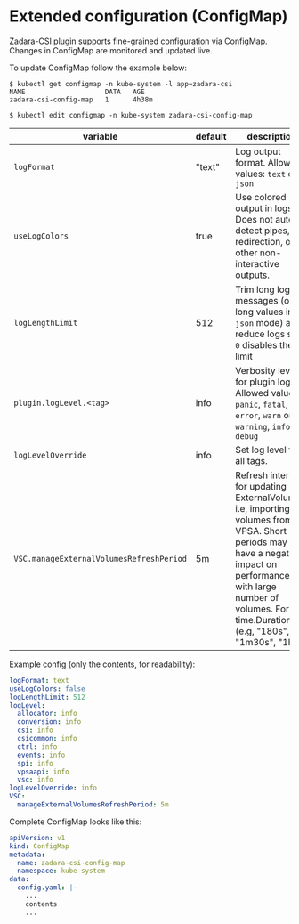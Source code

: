 # Extended configuration (ConfigMap)

Zadara-CSI plugin supports fine-grained configuration via ConfigMap. Changes in ConfigMap are monitored and updated
live.

To update ConfigMap follow the example below:

```shell script
$ kubectl get configmap -n kube-system -l app=zadara-csi
NAME                    DATA   AGE
zadara-csi-config-map   1      4h38m

$ kubectl edit configmap -n kube-system zadara-csi-config-map
```

| variable                                 | default | description                                                                                                                                                                                                                   |
|------------------------------------------|---------|-------------------------------------------------------------------------------------------------------------------------------------------------------------------------------------------------------------------------------|
| `logFormat`                              | "text"  | Log output format. Allowed values: `text` or `json`                                                                                                                                                                           |
| `useLogColors`                           | true    | Use colored output in logs. Does not auto-detect pipes, redirection, or other non-interactive outputs.                                                                                                                        |
| `logLengthLimit`                         | 512     | Trim long log messages (or long values in `json` mode) and reduce logs size. `0` disables the limit                                                                                                                           |
| `plugin.logLevel.<tag>`                  | info    | Verbosity level for plugin logs. Allowed values: `panic`, `fatal`, `error`, `warn` or `warning`, `info`, `debug`                                                                                                              |
| `logLevelOverride`                       | info    | Set log level for all tags.                                                                                                                                                                                                   |
| `VSC.manageExternalVolumesRefreshPeriod` | 5m      | Refresh interval for updating ExternalVolumes, i.e, importing volumes from VPSA. Short periods may have a negative impact on performance with large number of volumes. Format: time.Duration (e.g, "180s", "1m30s", "1h").    |

Example config (only the contents, for readability):

```yaml
logFormat: text
useLogColors: false
logLengthLimit: 512
logLevel:
  allocator: info
  conversion: info
  csi: info
  csicommon: info
  ctrl: info
  events: info
  spi: info
  vpsaapi: info
  vsc: info
logLevelOverride: info
VSC:
  manageExternalVolumesRefreshPeriod: 5m
```

Complete ConfigMap looks like this:

```yaml
apiVersion: v1
kind: ConfigMap
metadata:
  name: zadara-csi-config-map
  namespace: kube-system
data:
  config.yaml: |-
    ...
    contents
    ...
```
